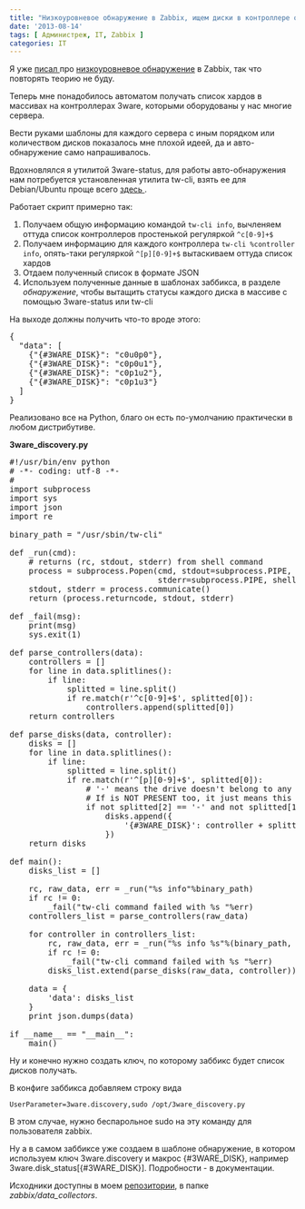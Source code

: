 ```yaml
---
title: "Низкоуровневое обнаружение в Zabbix, ищем диски в контроллере от 3ware"
date: '2013-08-14'
tags: [ Администреж, IT, Zabbix ]
categories: IT
---
```


Я уже [ писал ](/it/Низкоуровневое-обнаружение-в-zabbix) про [низкоуровневое обнаружение](https://www.zabbix.com/documentation/ru/2.0/manual/discovery/low_level_discovery)
в Zabbix, так что повторять теорию не буду.

Теперь мне понадобилось автоматом получать список хардов в массивах
на контроллерах 3ware, которыми оборудованы у нас многие сервера.

Вести руками шаблоны для каждого сервера с иным порядком или количеством дисков
показалось мне плохой идеей, да и авто-обнаружение само напрашивалось.

Вдохновлялся я утилитой 3ware-status, для работы авто-обнаружения нам потребуется
установленная утилита tw-cli, взять ее для Debian/Ubuntu проще всего [ здесь ](http://hwraid.le-vert.net/).

Работает скрипт примерно так:

1. Получаем общую информацию командой `tw-cli info`, вычленяем оттуда список
   контроллеров простенькой регуляркой `^c[0-9]+$`
2. Получаем информацию для каждого контроллера `tw-cli %controller info`, опять-таки
   регуляркой `^[p][0-9]+$` вытаскиваем оттуда список хардов
3. Отдаем полученный список в формате JSON
4. Используем полученные данные в шаблонах заббикса, в разделе *обнаружение*,
   чтобы вытащить статусы каждого диска в массиве с помощью 3ware-status или tw-cli

На выходе должны получить что-то вроде этого:

<pre>
{
  "data": [
    {"{#3WARE_DISK}": "c0u0p0"},
    {"{#3WARE_DISK}": "c0p0u1"},
    {"{#3WARE_DISK}": "c0p1u2"},
    {"{#3WARE_DISK}": "c0p1u3"}
  ]
}
</pre>

Реализовано все на Python, благо он есть по-умолчанию практически в любом дистрибутиве.

**3ware_discovery.py**

<pre>
#!/usr/bin/env python
# -*- coding: utf-8 -*-
#
import subprocess
import sys
import json
import re

binary_path = "/usr/sbin/tw-cli"

def _run(cmd):
    # returns (rc, stdout, stderr) from shell command
    process = subprocess.Popen(cmd, stdout=subprocess.PIPE,
                               stderr=subprocess.PIPE, shell=True)
    stdout, stderr = process.communicate()
    return (process.returncode, stdout, stderr)

def _fail(msg):
    print(msg)
    sys.exit(1)

def parse_controllers(data):
    controllers = []
    for line in data.splitlines():
        if line:
            splitted = line.split()
            if re.match(r'^c[0-9]+$', splitted[0]):
                controllers.append(splitted[0])
    return controllers

def parse_disks(data, controller):
    disks = []
    for line in data.splitlines():
        if line:
            splitted = line.split()
            if re.match(r'^[p][0-9]+$', splitted[0]):
                # '-' means the drive doesn't belong to any array
                # If is NOT PRESENT too, it just means this is an empty port
                if not splitted[2] == '-' and not splitted[1] == 'NOT-PRESENT':
                    disks.append({
                        '{#3WARE_DISK}': controller + splitted[2] + splitted[0]
                    })
    return disks

def main():
    disks_list = []

    rc, raw_data, err = _run("%s info"%binary_path)
    if rc != 0:
        _fail("tw-cli command failed with %s "%err)
    controllers_list = parse_controllers(raw_data)

    for controller in controllers_list:
        rc, raw_data, err = _run("%s info %s"%(binary_path, controller))
        if rc != 0:
            _fail("tw-cli command failed with %s "%err)
        disks_list.extend(parse_disks(raw_data, controller))

    data = {
        'data': disks_list
    }
    print json.dumps(data)

if __name__ == "__main__":
    main()
</pre>


Ну и конечно нужно создать ключ, по которому заббикс будет список дисков получать.

В конфиге заббикса добавляем строку вида

    UserParameter=3ware.discovery,sudo /opt/3ware_discovery.py

В этом случае, нужно беспарольное sudo на эту команду для пользователя zabbix.

Ну а в самом заббиксе уже создаем в шаблоне обнаружение, в котором используем ключ
3ware.discovery и макрос {#3WARE\_DISK}, например 3ware.disk\_status[{#3WARE\_DISK}].
Подробности - в документации.

Исходники доступны в моем [репозитории](https://github.com/abulimov/utils), в папке *zabbix/data\_collectors*.
